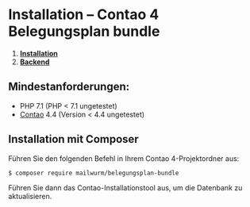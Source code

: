 # Installation – Contao 4 Belegungsplan bundle

1. [**Installation**](installation.md)
2. [**Backend**](backend.md)


## Mindestanforderungen:

- PHP 7.1 (PHP < 7.1 ungetestet)
- [Contao](https://github.com/contao/managed-edition) 4.4 (Version < 4.4 ungetestet)


## Installation mit Composer

Führen Sie den folgenden Befehl in Ihrem Contao 4-Projektordner aus:

    $ composer require mailwurm/belegungsplan-bundle


Führen Sie dann das Contao-Installationstool aus, um die Datenbank zu aktualisieren.
